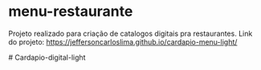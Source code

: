 # menu-restaurante
Projeto realizado para criação de catalogos digitais pra restaurantes.
Link do projeto: https://jeffersoncarloslima.github.io/cardapio-menu-light/

#   C a r d a p i o - d i g i t a l - l i g h t 
 
 

